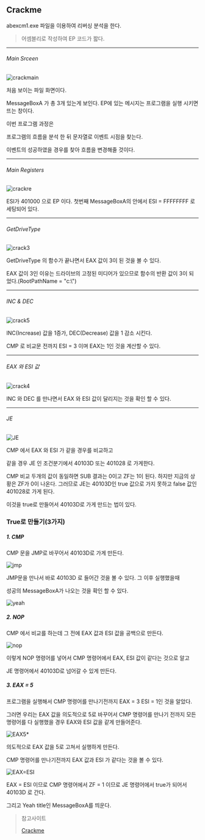 ## Crackme
abexcm1.exe 파일을 이용하여 리버싱 분석을 한다.

> 어셈블리로 작성하여 EP 코드가 짧다.

---

###### Main Srceen

![crackmain](https://i.postimg.cc/7L9J4X9r/crackmain.png)

처음 보이는 파일 화면이다.

MessageBoxA 가 총 3개 있는게 보인다. EP에 있는 메시지는 프로그램을 실행 시키면 뜨는 창이다.

이번 프로그램 과정은

프로그램의 흐름을 분석 한 뒤 문자열로 이벤트 시점을 찾는다.

이벤트의 성공하였을 경우를 찾아 흐름을 변경해줄 것이다.

---

###### Main Registers



![crackre](https://i.postimg.cc/wMrsPVzc/crackre.png)

ESI가 401000 으로 EP 이다.  첫번째 MessageBoxA의 안에서 ESI = FFFFFFFF 로 세팅되어 있다.

---

###### GetDriveType

![crack3](https://i.postimg.cc/KvR8BQmQ/crack3.png)

GetDriveType 의 함수가 끝나면서 EAX 값이 3이 된 것을 볼 수 있다.

EAX 값이 3인 이유는 드라이브의 고정된 미디어가 있으므로 함수의 반환 값이 3이 되었다.(RootPathName = "c:\\")

---

###### INC & DEC

![crack5](https://i.postimg.cc/1XTPvhyB/crack5.png)

INC(Increase) 값을 1증가, DEC(Decrease) 값을 1 감소 시킨다.

CMP 로 비교문 전까지 ESI = 3 이며 EAX는 1인 것을 계산할 수 있다. 

---

###### EAX 와 ESI 값

![crack4](https://i.postimg.cc/RFRjDrLf/crack4.png)

INC 와 DEC 를 만나면서 EAX 와 ESI 값이 달리지는 것을 확인 할 수 있다.

---

###### JE

![JE](https://i.postimg.cc/zGP5mcHg/crack6.png)

CMP 에서 EAX 와 ESI 가 같을 경우를 비교하고

같을 경우 JE 인 조건분기에서 40103D 또는 401028 로 가게한다.

CMP 비교 두개의 값이 동일하면 SUB 결과는 0이고 ZF는 1이 된다. 하지만 지금의 상황은 ZF가 0이 나온다. 그러므로 JE는 40103D인 true 값으로 가지 못하고 false 값인 401028로 가게 된다.

이것을 true로 만들어서 40103D로 가게 만드는 법이 있다.



### True로 만들기(3가지)

##### 1. CMP

CMP 문을 JMP로 바꾸어서 40103D로 가게 만든다.

![jmp](https://i.postimg.cc/SxDyVKGk/jmp.png)

JMP문을 만나서 바로 40103D 로 들어간 것을 볼 수 있다. 그 이후 실행했을때

성공의 MessageBoxA가 나오는 것을 확인 할 수 있다.

![yeah](https://i.postimg.cc/B6V9khYv/yeah.png)



##### 2. NOP

CMP 에서 비교를 하는데 그 전에 EAX 값과 ESI 값을 공백으로 만든다.

![nop](https://i.postimg.cc/J7qwJzcq/nop.png)

이렇게 NOP 명령어를 넣어서 CMP 명령어에서 EAX, ESI 값이 같다는 것으로 알고

JE 명령어에서 40103D로 넘어갈 수 있게 만든다.



##### 3. EAX = 5

프로그램을 실행해서 CMP 명령어를 만나기전까지 EAX = 3 ESI = 1인 것을 알았다.

그러면 우리는 EAX 값을 의도적으로 5로 바꾸어서 CMP 명령어를 만나기 전까지 모든 명령어를 다 실행했을 경우 EAX와 ESI 값을 같게 만들어준다.

![EAX5](https://i.postimg.cc/7Pm7fjhR/EAX5.png)*

의도적으로 EAX 값을 5로 고쳐서 실행하게 만든다.

CMP 명령어를 만나기전까지 EAX 값과 ESI 가 같다는 것을 볼 수 있다.

![EAX=ESI](https://i.postimg.cc/fTdw60Gv/EAX-ESI.png)

EAX = ESI 이므로 CMP 명령어에서 ZF = 1 이므로 JE 명령어에서 true가 되어서 40103D 로 간다.

그리고 Yeah title인 MessageBoxA를 띄운다.





> 참고사이트
>
> [Crackme](https://blog.naver.com/hungjaksm/40201096800)
